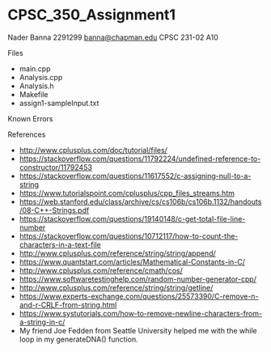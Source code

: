 # CPSC_350_Assignment1
Nader Banna
2291299
banna@chapman.edu
CPSC 231-02
A10


Files
- main.cpp
- Analysis.cpp
- Analysis.h
- Makefile
- assign1-sampleInput.txt

Known Errors


References
- http://www.cplusplus.com/doc/tutorial/files/
- https://stackoverflow.com/questions/11792224/undefined-reference-to-constructor/11792453
- https://stackoverflow.com/questions/11617552/c-assigning-null-to-a-string
- https://www.tutorialspoint.com/cplusplus/cpp_files_streams.htm
- https://web.stanford.edu/class/archive/cs/cs106b/cs106b.1132/handouts/08-C++-Strings.pdf
- https://stackoverflow.com/questions/19140148/c-get-total-file-line-number
- https://stackoverflow.com/questions/10712117/how-to-count-the-characters-in-a-text-file
- http://www.cplusplus.com/reference/string/string/append/
- https://www.quantstart.com/articles/Mathematical-Constants-in-C/
- http://www.cplusplus.com/reference/cmath/cos/
- https://www.softwaretestinghelp.com/random-number-generator-cpp/
- http://www.cplusplus.com/reference/string/string/getline/
- https://www.experts-exchange.com/questions/25573390/C-remove-n-and-r-CRLF-from-string.html
- https://www.systutorials.com/how-to-remove-newline-characters-from-a-string-in-c/
- My friend Joe Fedden from Seattle University helped me with the while loop in my generateDNA() function.
